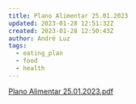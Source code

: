 ```yaml
---
title: Plano Alimentar 25.01.2023
updated: 2023-01-28 12:51:32Z
created: 2023-01-28 12:50:43Z
author: André Luz
tags:
  - eating_plan
  - food
  - health
---
```


[Plano Alimentar 25.01.2023.pdf](Plano_Alimentar_25.01.2023.pdf)
